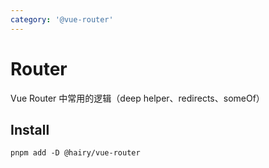 ```yaml
---
category: '@vue-router'
---
```


# Router

Vue Router 中常用的逻辑（deep helper、redirects、someOf）

## Install

```
pnpm add -D @hairy/vue-router
```
